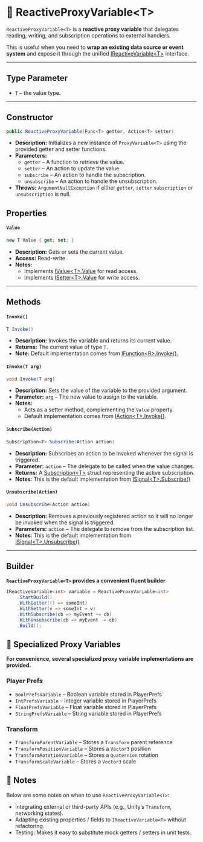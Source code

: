 # 🧩 ReactiveProxyVariable&lt;T&gt;

`ReactiveProxyVariable<T>` is a **reactive proxy variable** that delegates reading, writing, and subscription operations to external handlers.  

This is useful when you need to **wrap an existing data source or event system** and expose it through the unified [IReactiveVariable&lt;T&gt;](IReactiveVariable.md) interface.

---

## Type Parameter
- `T` – the value type.

---

## Constructor

```csharp
public ReactiveProxyVariable(Func<T> getter, Action<T> setter)
```
- **Description:** Initializes a new instance of `ProxyVariable<T>` using the provided getter and setter functions.
- **Parameters:**
    - `getter` – A function to retrieve the value.
    - `setter` – An action to update the value.
    - `subscribe` – An action to handle the subscription.
    - `unsubscribe` – An action to handle the unsubscription.
- **Throws:** `ArgumentNullException` if either `getter`, `setter` `subscription` or `unsubscription` is null.

## Properties

#### `Value`
```csharp
new T Value { get; set; }
```
- **Description:** Gets or sets the current value.
- **Access:** Read-write
- **Notes:**
    - Implements [IValue&lt;T&gt;.Value](../Values/IValue.md#value) for read access.
    - Implements [ISetter&lt;T&gt;.Value](../Setters/ISetter.md/#value) for write access.

---

## Methods

#### `Invoke()`
```csharp
T Invoke()
```
- **Description:** Invokes the variable and returns its current value.
- **Returns:** The current value of type `T`.
- **Note:** Default implementation comes from [IFunction&lt;R&gt;.Invoke()](../Functions/IFunction.md#invoke).

#### `Invoke(T arg)`
```csharp
void Invoke(T arg)
```
- **Description:** Sets the value of the variable to the provided argument.
- **Parameter:** `arg` – The new value to assign to the variable.
- **Notes:**
  - Acts as a setter method, complementing the `Value` property.
  - Default implementation comes from [IAction&lt;T&gt;.Invoke()](../Actions/IAction.md#invoket).

#### `Subscribe(Action)`
```csharp
Subscription<T> Subscribe(Action action)  
```
- **Description:** Subscribes an action to be invoked whenever the signal is triggered.
- **Parameter:** `action` – The delegate to be called when the value changes.
- **Returns:** A [Subscription&lt;T&gt;](../Signals/Subscription.md#subscriptiont) struct representing the active subscription.
- **Notes**: This is the default implementation from [ISignal&lt;T&gt;.Subscribe()](../Signals/ISignal.md#subscribeactiont)

#### `Unsubscribe(Action)`
```csharp
void Unsubscribe(Action action)  
```
- **Description:** Removes a previously registered action so it will no longer be invoked when the signal is triggered.
- **Parameters:** `action` – The delegate to remove from the subscription list.
- **Notes**: This is the default implementation from [ISignal&lt;T&gt;.Unsubscribe()](../Signals/ISignal.md#unsubscribeactiont)

---

## Builder
**`ReactiveProxyVariable<T>` provides a convenient fluent builder**

```csharp
IReactiveVariable<int> variable = ReactiveProxyVariable<int>
    .StartBuild()
    .WithGetter(() => someInt)
    .WithSetter(v => someInt = v)
    .WithSubscribe(cb => myEvent += cb)
    .WithUnsubscribe(cb => myEvent -= cb)
    .Build();
```


## 🧩 Specialized Proxy Variables
**For convenience, several specialized proxy variable implementations are provided.**

### Player Prefs
- `BoolPrefsVariable` – Boolean variable stored in PlayerPrefs
- `IntPrefsVariable` – Integer variable stored in PlayerPrefs
- `FloatPrefsVariable` – Float variable stored in PlayerPrefs
- `StringPrefsVariable` – String variable stored in PlayerPrefs

### Transform
- `TransformParentVariable` – Stores a `Transform` parent reference
- `TransformPositionVariable` – Stores a `Vector3` position
- `TransformRotationVariable` – Stores a `Quaternion` rotation
- `TransformScaleVariable` – Stores a `Vector3` scale

## 📝 Notes

Below are some notes on when to use `ReactiveProxyVariable<T>`:

- Integrating external or third-party APIs (e.g., Unity’s `Transform`, networking states).
- Adapting existing properties / fields to `IReactiveVariable<T>` without refactoring.
- Testing: Makes it easy to substitute mock getters / setters in unit tests.